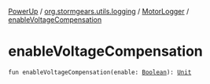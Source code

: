 [PowerUp](../../index.md) / [org.stormgears.utils.logging](../index.md) / [MotorLogger](index.md) / [enableVoltageCompensation](./enable-voltage-compensation.md)

# enableVoltageCompensation

`fun enableVoltageCompensation(enable: `[`Boolean`](https://kotlinlang.org/api/latest/jvm/stdlib/kotlin/-boolean/index.html)`): `[`Unit`](https://kotlinlang.org/api/latest/jvm/stdlib/kotlin/-unit/index.html)